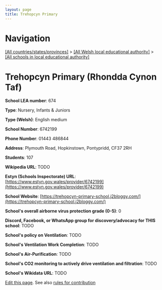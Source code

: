 ```yaml
---
layout: page
title: Trehopcyn Primary
---
```

# Navigation

[[All countries/states/provinces]](../../..) > [[All Welsh local educational authority]](../..) > [[All schools in local educational authority]](..)

# Trehopcyn Primary (Rhondda Cynon Taf)

**School LEA number**: 674

**Type**: Nursery, Infants & Juniors

**Type (Welsh)**: English medium

**School Number**: 6742199

**Phone Number**: 01443 486844

**Address**: Plymouth Road, Hopkinstown, Pontypridd, CF37 2RH

**Students**: 107

**Wikipedia URL**: TODO

**Estyn (Schools Inspectorate) URL**: [https://www.estyn.gov.wales/provider/6742199](https://www.estyn.gov.wales/provider/6742199)

**School Website**: [https://trehopcyn-primary-school.j2bloggy.com/](https://trehopcyn-primary-school.j2bloggy.com/)

**School's overall airborne virus protection grade (0-5)**: 0

**Discord, Facebook, or WhatsApp group for discovery/advocacy for THIS school**: TODO

**School's policy on Ventilation**: TODO

**School's Ventilation Work Completion**: TODO

**School's Air-Purification**: TODO

**School's CO2 monitoring to actively drive ventilation and filtration**: TODO

**School's Wikidata URL**: TODO




[Edit this page](https://github.com/ventilate-schools/Wales/edit/prif/./Rhondda_Cynon_Taf/Trehopcyn_Primary.md). See also [rules for contribution](../../../contribution-rules/)